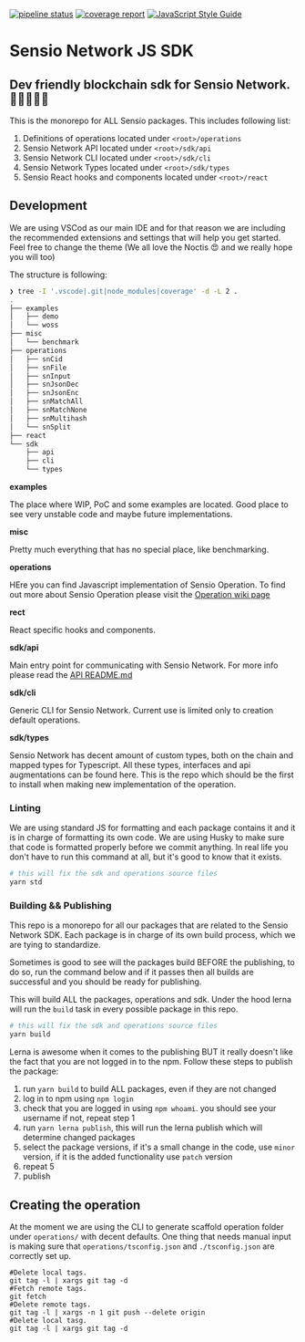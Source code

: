 [![pipeline status](https://gitlab.com/sensio_group/network-js/badges/6-create-operations-package-and-move-existing-ops-from-the-explorer/pipeline.svg)](https://gitlab.com/sensio_group/network-js/-/commits/6-create-operations-package-and-move-existing-ops-from-the-explorer) [![coverage report](https://gitlab.com/sensio_group/network-js/badges/6-create-operations-package-and-move-existing-ops-from-the-explorer/coverage.svg)](https://gitlab.com/sensio_group/network-js/-/commits/6-create-operations-package-and-move-existing-ops-from-the-explorer) [![JavaScript Style Guide](https://img.shields.io/badge/code_style-standard-brightgreen.svg)](https://standardjs.com)

# Sensio Network JS SDK

## Dev friendly blockchain sdk for Sensio Network. 👩‍💻🚀👨‍💻

This is the monorepo for ALL Sensio packages. This includes following list:

1. Definitions of operations located under `<root>/operations`
2. Sensio Network API located under `<root>/sdk/api`
3. Sensio Network CLI located under `<root>/sdk/cli`
4. Sensio Network Types located under `<root>/sdk/types`
5. Sensio React hooks and components located under `<root>/react`

## Development

We are using VSCod as our main IDE and for that reason we are including the recommended extensions and settings that will help you get started. Feel free to change the theme (We all love the Noctis 😍 and we really hope you will too)

The structure is following:

```sh
❯ tree -I '.vscode|.git|node_modules|coverage' -d -L 2 .
.
├── examples
│   ├── demo
│   └── woss
├── misc
│   └── benchmark
├── operations
│   ├── snCid
│   ├── snFile
│   ├── snInput
│   ├── snJsonDec
│   ├── snJsonEnc
│   ├── snMatchAll
│   ├── snMatchNone
│   ├── snMultihash
│   └── snSplit
├── react
└── sdk
    ├── api
    ├── cli
    └── types

```

**examples**

The place where WIP, PoC and some examples are located. Good place to see very unstable code and maybe future implementations.

**misc**

Pretty much everything that has no special place, like benchmarking.

**operations**

HEre you can find Javascript implementation of Sensio Operation. To find out more about Sensio Operation please visit the [Operation wiki page](https://wiki.sensio.dev)

**rect**

React specific hooks and components.

**sdk/api**

Main entry point for communicating with Sensio Network. For more info please read the [API README.md](./sdk/api/README.md)

**sdk/cli**

Generic CLI for Sensio Network. Current use is limited only to creation default operations.

**sdk/types**

Sensio Network has decent amount of custom types, both on the chain and mapped types for Typescript. All these types, interfaces and api augmentations can be found here. This is the repo which should be the first to install when making new implementation of the operation.

### Linting

We are using standard JS for formatting and each package contains it and it is in charge of formatting its own code. We are using Husky to make sure that code is formatted properly before we commit anything. In real life you don't have to run this command at all, but it's good to know that it exists.

```sh
# this will fix the sdk and operations source files
yarn std
```

### Building && Publishing

This repo is a monorepo for all our packages that are related to the Sensio Network SDK. Each package is in charge of its own build process, which we are tying to standardize.

Sometimes is good to see will the packages build BEFORE the publishing, to do so, run the command below and if it passes then all builds are successful and you should be ready for publishing.

This will build ALL the packages, operations and sdk.
Under the hood lerna will run the `build` task in every possible package in this repo.

```sh
# this will fix the sdk and operations source files
yarn build
```

Lerna is awesome when it comes to the publishing BUT it really doesn't like the fact that you are not logged in to the npm. Follow these steps to publish the package:

1. run `yarn build` to build ALL packages, even if they are not changed
2. log in to npm using `npm login`
3. check that you are logged in using `npm whoami`. you should see your username if not, repeat step 1
4. run `yarn lerna publish`, this will run the lerna publish which will determine changed packages
5. select the package versions, if it's a small change in the code, use `minor` version, if it is the added functionality use `patch` version
6. repeat 5
7. publish

## Creating the operation

At the moment we are using the CLI to generate scaffold operation folder under `operations/` with decent defaults. One thing that needs manual input is making sure that `operations/tsconfig.json` and `./tsconfig.json` are correctly set up.

```
#Delete local tags.
git tag -l | xargs git tag -d
#Fetch remote tags.
git fetch
#Delete remote tags.
git tag -l | xargs -n 1 git push --delete origin
#Delete local tasg.
git tag -l | xargs git tag -d
```
